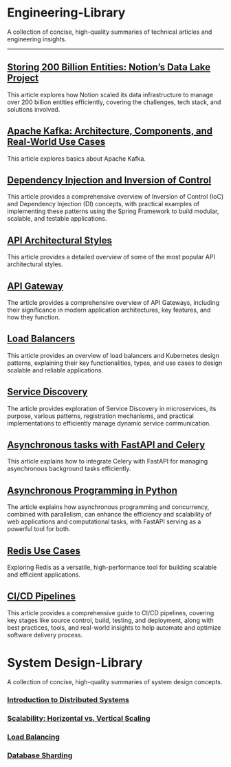 # Engineering-Library
A collection of concise, high-quality summaries of technical articles and engineering insights.

---

## [Storing 200 Billion Entities: Notion’s Data Lake Project](Notion's%20Data%20Lake.md)
This article explores how Notion scaled its data infrastructure to manage over 200 billion entities efficiently, covering the challenges, tech stack, and solutions involved.  
## [Apache Kafka: Architecture, Components, and Real-World Use Cases](Apache-Kafka-Basics.md)
This article explores basics about Apache Kafka.
## [Dependency Injection and Inversion of Control](Dependency-Injection-and-IOC.md)
This article provides a comprehensive overview of Inversion of Control (IoC) and Dependency Injection (DI) concepts, with practical examples of implementing these patterns using the Spring Framework to build modular, scalable, and testable applications.
## [API Architectural Styles](API-Architectural-Styles.md)
This article provides a detailed overview of some of the most popular API architectural styles.
## [API Gateway](API-Gateway.md)
The article provides a comprehensive overview of API Gateways, including their significance in modern application architectures, key features, and how they function.
## [Load Balancers](Load_balancer-k8s.md)
This article provides an overview of load balancers and Kubernetes design patterns, explaining their key functionalities, types, and use cases to design scalable and reliable applications.
## [Service Discovery](Service-Discovery.md)
The article provides exploration of Service Discovery in microservices, its purpose, various patterns, registration mechanisms, and practical implementations to efficiently manage dynamic service communication.
## [Asynchronous tasks with FastAPI and Celery](Asynchronous-tasks-with-fastapi-and-celery.md)
This article explains how to integrate Celery with FastAPI for managing asynchronous background tasks efficiently.
## [Asynchronous Programming in Python](Asynchronous-programming-in-python.md.md)
The article explains how asynchronous programming and concurrency, combined with parallelism, can enhance the efficiency and scalability of web applications and computational tasks, with FastAPI serving as a powerful tool for both.
## [Redis Use Cases](Redis-Use-Cases.md)
Exploring Redis as a versatile, high-performance tool for building scalable and efficient applications.
## [CI/CD Pipelines](CI-CD-Pipelines.md)
This article provides a comprehensive guide to CI/CD pipelines, covering key stages like source control, build, testing, and deployment, along with best practices, tools, and real-world insights to help automate and optimize software delivery process.

# System Design-Library
A collection of concise, high-quality summaries of system design concepts.
### [Introduction to Distributed Systems](SD-1-Distributed-Systems.md)
### [Scalability: Horizontal vs. Vertical Scaling](SD-2-Scalability.md)
### [Load Balancing](SD-3-Load-Balancing.md)
### [Database Sharding](SD-4-Database-Sharding.md)
